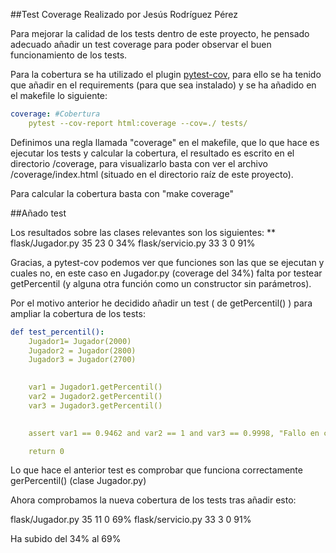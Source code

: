 ##Test Coverage
Realizado por Jesús Rodríguez Pérez

Para mejorar la calidad de los tests dentro de este proyecto, he pensado adecuado añadir un test coverage para poder observar el buen funcionamiento de los tests.

Para la cobertura se ha utilizado el plugin [pytest-cov](https://pytest-cov.readthedocs.io/en/latest/), para ello se ha tenido que añadir en el requirements (para que sea instalado) y se ha añadido en el makefile lo siguiente:

```yaml
coverage: #Cobertura
	pytest --cov-report html:coverage --cov=./ tests/
```

Definimos una regla llamada "coverage" en el makefile, que lo que hace es ejecutar los tests y calcular la cobertura, el resultado es escrito en el directorio /coverage, para visualizarlo basta con ver el archivo /coverage/index.html (situado en el directorio raíz de este proyecto).

Para calcular la cobertura basta con "make coverage"

##Añado test

Los resultados sobre las clases relevantes son los siguientes:
**
flask/Jugador.py 	35 	23 	0 	34%
flask/servicio.py 	33 	3 	0 	91%

Gracias, a pytest-cov podemos ver que funciones son las que se ejecutan y cuales no, en este caso en Jugador.py (coverage del 34%) falta por testear getPercentil (y alguna otra función como un constructor sin parámetros). 

Por el motivo anterior he decidido añadir un test ( de getPercentil() ) para ampliar la cobertura de los tests:

```yaml
def test_percentil():
    Jugador1= Jugador(2000)
    Jugador2 = Jugador(2800)
    Jugador3 = Jugador(2700)

    
    var1 = Jugador1.getPercentil()
    var2 = Jugador2.getPercentil()
    var3 = Jugador3.getPercentil()

    
    assert var1 == 0.9462 and var2 == 1 and var3 == 0.9998, "Fallo en calculo de percentil"

    return 0
```

Lo que hace el anterior test es comprobar que funciona correctamente gerPercentil() (clase Jugador.py)

Ahora comprobamos la nueva cobertura de los tests tras añadir esto:

flask/Jugador.py 	35 	11 	0 	69%
flask/servicio.py 	33 	3 	0 	91%

Ha subido del 34% al 69%





 
